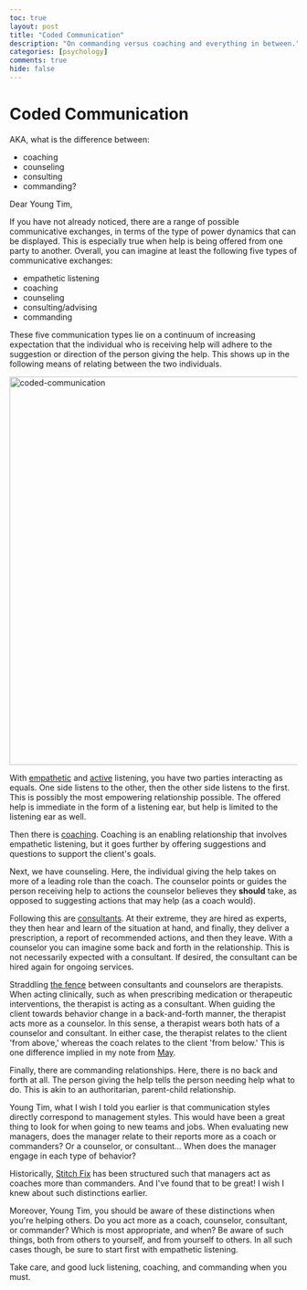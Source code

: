 ```yaml
---
toc: true
layout: post
title: "Coded Communication"
description: "On commanding versus coaching and everything in between."
categories: [psychology]
comments: true
hide: false
---
```



# Coded Communication

AKA, what is the difference between:
- coaching
- counseling
- consulting
- commanding?

Dear Young Tim,

If you have not already noticed,
there are a range of possible communicative exchanges,
in terms of the type of power dynamics that can be displayed.
This is especially true when help is being offered from one party to another.
Overall, you can imagine at least the following five types of communicative
exchanges:
- empathetic listening
- coaching
- counseling
- consulting/advising
- commanding

These five communication types lie on a continuum of increasing expectation
that the individual who is receiving help will adhere to the
suggestion or direction of the person giving the help.
This shows up in the following means of relating between the two individuals.

<img src="{{ site.baseurl }}/images/2021-09-25_coded-communication-3.png" alt="coded-communication" width="680px">

With [empathetic](https://en.wikipedia.org/wiki/Nonviolent_Communication) and [active](https://positivepsychology.com/active-listening/) listening,
you have two parties interacting as equals.
One side listens to the other, then the other side listens to the first.
This is possibly the most empowering relationship possible.
The offered help is immediate in the form of a listening ear,
but help is limited to the listening ear as well.

Then there is [coaching](https://www.psychologytoday.com/us/therapy-types/coaching).
Coaching is an enabling relationship that involves empathetic listening,
but it goes further
by offering suggestions and questions to support the client's goals.

Next, we have counseling.
Here, the individual giving the help takes on more of a leading role
than the coach.
The counselor points or guides the person receiving help
to actions the counselor believes they **should** take,
as opposed to suggesting actions that may help (as a coach would).

Following this are [consultants](https://en.wikipedia.org/wiki/Consultant).
At their extreme, they are hired as experts,
they then hear and learn of the situation at hand,
and finally,
they deliver a prescription,
a report of recommended actions,
and then they leave.
With a counselor you can imagine some back and forth in the relationship.
This is not necessarily expected with a consultant.
If desired, the consultant can be hired again for ongoing services.

Straddling [the fence](https://doctorgresham.com/the-difference-between-coaching-consulting-counseling-and-psychotherapy/) between consultants and counselors are therapists.
When acting clinically, such as when prescribing medication or
therapeutic interventions,
the therapist is acting as a consultant.
When guiding the client towards behavior change in a back-and-forth manner,
the therapist acts more as a counselor.
In this sense, a therapist wears both hats of a counselor and consultant.
In either case, the therapist relates to the client 'from above,'
whereas the coach relates to the client 'from below.'
This is one difference implied in my note from [May](https://timothyb0912.github.io/blog/psychology/2021/05/30/Psychological-optimization.html).

Finally, there are commanding relationships.
Here, there is no back and forth at all.
The person giving the help tells the person needing help what to do.
This is akin to an authoritarian, parent-child relationship.

Young Tim,
what I wish I told you earlier is that communication styles
directly correspond to management styles.
This would have been a great thing to look for
when going to new teams and jobs.
When evaluating new managers,
does the manager relate to their reports more as a coach or commanders?
Or a counselor, or consultant...
When does the manager engage in each type of behavior?

Historically, [Stitch Fix](https://cultivating-algos.stitchfix.com/) has been structured such that
managers act as coaches more than commanders.
And I've found that to be great!
I wish I knew about such distinctions earlier.

Moreover, Young Tim,
you should be aware of these distinctions when you're helping others.
Do you act more as a coach, counselor, consultant, or commander?
Which is most appropriate, and when?
Be aware of such things,
both from others to yourself,
and from yourself to others.
In all such cases though,
be sure to start first with empathetic listening.

Take care, and good luck listening, coaching, and commanding when you must.
